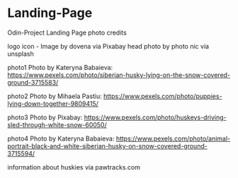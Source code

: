 # Landing-Page
Odin-Project Landing Page
photo credits

logo icon -  Image by dovena via Pixabay
head photo by photo nic via unsplash

photo1 Photo by Kateryna Babaieva: https://www.pexels.com/photo/siberian-husky-lying-on-the-snow-covered-ground-3715583/


photo2 Photo by Mihaela Pastiu: https://www.pexels.com/photo/puppies-lying-down-together-9809415/

photo3 Photo by Pixabay: https://www.pexels.com/photo/huskeys-driving-sled-through-white-snow-60050/

photo4 Photo by Kateryna Babaieva: https://www.pexels.com/photo/animal-portrait-black-and-white-siberian-husky-on-snow-covered-ground-3715594/


information about huskies via pawtracks.com